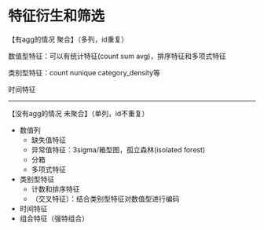 # 特征衍生和筛选

【有agg的情况 聚合】（多列，id重复）

数值型特征：可以有统计特征(count sum avg)，排序特征和多项式特征<br>

类别型特征：count nunique category_density等

时间特征

---

【没有agg的情况 未聚合】（单列，id不重复）

 - 数值列 
    - 缺失值特征
    - 异常值特征：3sigma/箱型图，孤立森林(isolated forest)
    - 分箱
    - 多项式特征
 - 类别型特征 
    - 计数和排序特征
    - （交叉特征）：结合类别型特征对数值型进行编码
 - 时间特征
 - 组合特征（强特组合）
 
 